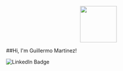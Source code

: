 <!--
**gmartinez948/gmartinez948** is a ✨ _special_ ✨ repository because its `README.md` (this file) appears on your GitHub profile.

Here are some ideas to get you started:

- 🔭 I’m currently working on ...
- 🌱 I’m currently learning ...
- 👯 I’m looking to collaborate on ...
- 🤔 I’m looking for help with ...
- 💬 Ask me about ...
- 📫 How to reach me: ...
- 😄 Pronouns: ...
- ⚡ Fun fact: ...
-->

<div id="header" align="center">
  <img src="https://media.giphy.com/media/ryKkajMOMjYCQ/giphy.gif" width="100"/>
</div>

##Hi, I'm Guillermo Martinez!
<div id="badges"><img src="https://img.shields.io/badge/LinkedIn-blue?style=for-the-badge&logo=linkedin&logoColor=white" alt="LinkedIn Badge"/></div>
